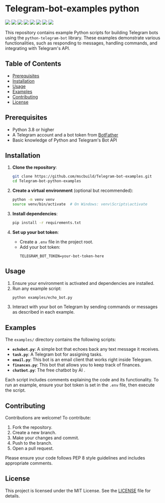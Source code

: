 # Telegram-bot-examples python
 ![](https://komarev.com/ghpvc/?username=mscbuild) 
 ![](https://img.shields.io/github/license/mscbuild/Telegram-bot-examples) 
 ![](https://img.shields.io/badge/PRs-Welcome-green)
 ![](https://img.shields.io/github/languages/code-size/mscbuild/Telegram-bot-examples)
![](https://img.shields.io/badge/code%20style-python-green)
![](https://img.shields.io/github/stars/mscbuild)
![](https://img.shields.io/badge/Topic-Github-lighred)
![](https://img.shields.io/website?url=https%3A%2F%2Fgithub.com%2Fmscbuild)


This repository contains example Python scripts for building Telegram bots using the `python-telegram-bot` library. These examples demonstrate various functionalities, such as responding to messages, handling commands, and integrating with Telegram's API.

## Table of Contents

- [Prerequisites](#prerequisites)
- [Installation](#installation)
- [Usage](#usage)
- [Examples](#examples)
- [Contributing](#contributing)
- [License](#license)

## Prerequisites
- Python 3.8 or higher
- A Telegram account and a bot token from [BotFather](https://t.me/BotFather)
- Basic knowledge of Python and Telegram's Bot API

## Installation
1. **Clone the repository**:
   ```bash
   git clone https://github.com/mscbuild/Telegram-bot-examples.git
   cd Telegram-bot-python-examples
   ```

2. **Create a virtual environment** (optional but recommended):
   ```bash
   python -m venv venv
   source venv/bin/activate  # On Windows: venv\Scripts\activate
   ```

3. **Install dependencies**:
   ```bash
   pip install -r requirements.txt
   ```

4. **Set up your bot token**:
   - Create a `.env` file in the project root.
   - Add your bot token:
     ```env
     TELEGRAM_BOT_TOKEN=your-bot-token-here
     ```

## Usage
1. Ensure your environment is activated and dependencies are installed.
2. Run any example script:
   ```bash
   python examples/echo_bot.py
   ```
3. Interact with your bot on Telegram by sending commands or messages as described in each example.

## Examples
The `examples/` directory contains the following scripts:
- **`echobot.py`**: A simple bot that echoes back any text message it receives.
- **`task.py`**: A Telegram bot for assigning tasks.
- **`email.py`**: This bot is an email client that works right inside Telegram.
- **`finances.py`**:  This bot that allows you to keep track of finances.
- **`chatbot.py`**:  The free chatbot by AI .
  
Each script includes comments explaining the code and its functionality. To run an example, ensure your bot token is set in the `.env` file, then execute the script.

## Contributing
Contributions are welcome! To contribute:
1. Fork the repository.
2. Create a new branch.
3. Make your changes and commit.
4. Push to the branch.
5. Open a pull request.

Please ensure your code follows PEP 8 style guidelines and includes appropriate comments.

## License
This project is licensed under the MIT License. See the [LICENSE](LICENSE) file for details.
